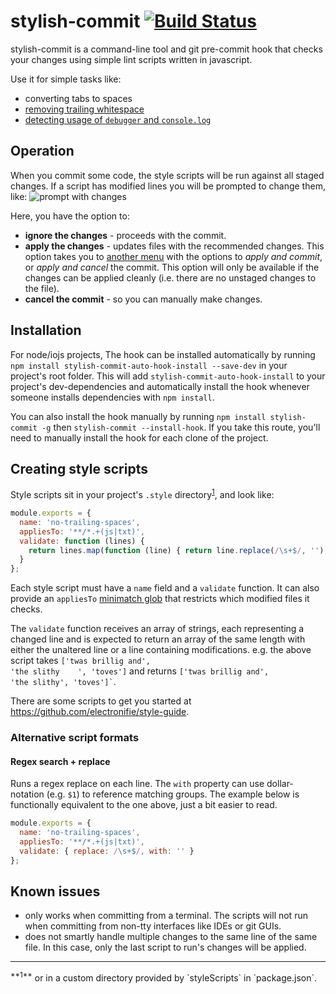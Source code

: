 # stylish-commit [![Build Status](https://travis-ci.org/electronifie/stylish-commit.svg)](https://travis-ci.org/electronifie/stylish-commit)

stylish-commit is a command-line tool and git pre-commit hook that checks your changes using simple lint scripts
written in javascript.

Use it for simple tasks like:
 - converting tabs to spaces
 - [removing trailing whitespace](https://github.com/electronifie/style-guide/blob/master/no-trailing-spaces.js)
 - [detecting usage of `debugger` and `console.log`](https://github.com/electronifie/style-guide/blob/master/no-debugger.js)

## Operation

When you commit some code, the style scripts will be run against all staged changes. If a script has modified
lines you will be prompted to change them, like:
![prompt with changes](http://f.cl.ly/items/1R303o1t1R2j3r2g0m0L/2015-07-07%20at%2010.55%20PM.png)

Here, you have the option to:
 - **ignore the changes** - proceeds with the commit.
 - **apply the changes** - updates files with the recommended changes. This option takes you to
   [another menu](http://f.cl.ly/items/373x3U3A2s1s090j0V0v/2015-07-07%20at%2010.56%20PM.png) with the
   options to *apply and commit*, or *apply and cancel* the commit. This option will only be available if the
   changes can be applied cleanly (i.e. there are no unstaged changes to the file).
 - **cancel the commit** - so you can manually make changes.

## Installation

For node/iojs projects, The hook can be installed automatically by running `npm install stylish-commit-auto-hook-install --save-dev`
in your project's root folder. This will add `stylish-commit-auto-hook-install` to your project's dev-dependencies and
automatically install the hook whenever someone installs dependencies with `npm install`.

You can also install the hook manually by running `npm install stylish-commit -g` then `stylish-commit --install-hook`. If
you take this route, you'll need to manually install the hook for each clone of the project.

## Creating style scripts

Style scripts sit in your project's `.style` directory<sup>[1](#alternative-dir)</sup>, and look like:

```javascript
module.exports = {
  name: 'no-trailing-spaces',
  appliesTo: '**/*.+(js|txt)',
  validate: function (lines) {
    return lines.map(function (line) { return line.replace(/\s+$/, ''); });
  }
};
```

Each style script must have a `name` field and a `validate` function. It can also provide an `appliesTo`
[minimatch glob](https://github.com/isaacs/minimatch) that restricts which modified files it checks.

The `validate` function receives an array of strings, each representing a changed line and is expected to
return an array of the same length with either the unaltered line or a line containing modifications.
e.g. the above script takes  <code>['twas brillig and', 'the slithy &nbsp;&nbsp;&nbsp;', 'toves']</code>
and returns <code>['twas brillig and', 'the slithy', 'toves']`</code>.

There are some scripts to get you started at https://github.com/electronifie/style-guide.

### Alternative script formats

#### Regex search + replace
Runs a regex replace on each line. The `with` property can use dollar-notation (e.g. `$1`) to reference
matching groups. The example below is functionally equivalent to the one above, just a bit easier to read.

```javascript
module.exports = {
  name: 'no-trailing-spaces',
  appliesTo: '**/*.+(js|txt)',
  validate: { replace: /\s+$/, with: '' }
};
```

## Known issues
 - only works when committing from a terminal. The scripts will not run when committing from non-tty
   interfaces like IDEs or git GUIs.
 - does not smartly handle multiple changes to the same line of the same file. In this case, only the
   last script to run's changes will be applied.

<hr>
<sup id="alternative-dir">**1**</sup> or in a custom directory provided by `styleScripts` in `package.json`.

